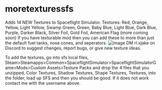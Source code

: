 # moretexturessfs
Adds 14 NEW Textures to Spaceflight Simulator.
Textures: Red, Orange, Yellow, Light Yellow, Swamp Green, Green, Baby Blue, Light Blue, Dark Blue, Purple, Darker Black, Silver Foil, Gold Foil, American Flag (more coming soon)
If you have texturable mod then you can add these to more than just the default fuel tanks, nose cones, and seperators. ![image](https://github.com/TinyWasFound/moretexturessfs/assets/111200283/9f472ac4-fe66-452f-803f-23bee409bdb5)
DM rl.xjake on Discord to suggest changes, report bugs, or give new texture ideas.


To add the textures, go into sfs local files, Steam>Steamapps>Common>SpaceflightSimulator>SpaceflightSimulatorGame>Mods>Custom Assets>Texture Packs and drop the 4 files that you unzipped, Color Textures, Shadow Textures, Shape Textures, Textures, into the folder, load up SFS and then you should be good. If it does not work contact me with the username above.
